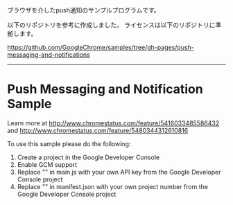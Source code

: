 ブラウザを介したpush通知のサンプルプログラムです。

以下のリポジトリを参考に作成しました。
ライセンスは以下のリポジトリに準拠します。

https://github.com/GoogleChrome/samples/tree/gh-pages/push-messaging-and-notifications

---

Push Messaging and Notification Sample
===

Learn more at http://www.chromestatus.com/feature/5416033485586432 and http://www.chromestatus.com/feature/5480344312610816

To use this sample please do the following:

1. Create a project in the Google Developer Console
2. Enable GCM support
3. Replace "<YOUR API KEY HERE>" in main.js with your own API key from the Google Developer Console project
4. Replace "<YOUR PROJECT NUMBER>" in manifest.json with your own project number from the Google Developer Console project
